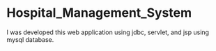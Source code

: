 # Hospital_Management_System
I was developed this web application using jdbc, servlet, and jsp using mysql database.
